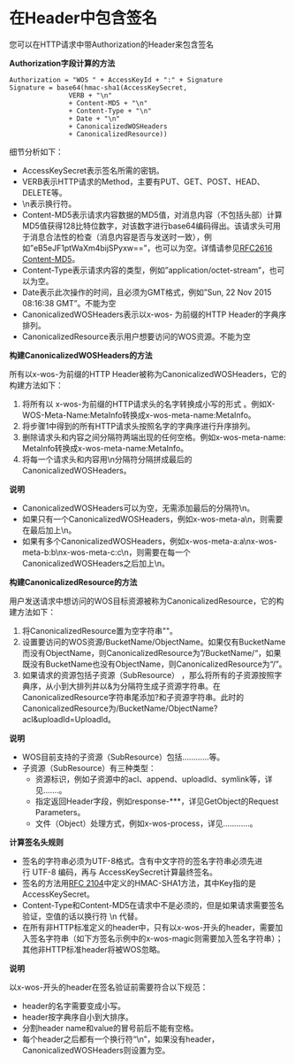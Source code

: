 # 在Header中包含签名

您可以在HTTP请求中带Authorization的Header来包含签名

**Authorization字段计算的方法**

```
Authorization = "WOS " + AccessKeyId + ":" + Signature
Signature = base64(hmac-sha1(AccessKeySecret,
               VERB + "\n"
               + Content-MD5 + "\n"
               + Content-Type + "\n"
               + Date + "\n"
               + CanonicalizedWOSHeaders
               + CanonicalizedResource))
```
细节分析如下：
* AccessKeySecret表示签名所需的密钥。
* VERB表示HTTP请求的Method，主要有PUT、GET、POST、HEAD、DELETE等。
* \n表示换行符。
* Content-MD5表示请求内容数据的MD5值，对消息内容（不包括头部）计算MD5值获得128比特位数字，对该数字进行base64编码得出。该请求头可用于消息合法性的检查（消息内容是否与发送时一致），例如”eB5eJF1ptWaXm4bijSPyxw==”，也可以为空。详情请参见[RFC2616 Content-MD5](https://www.ietf.org/rfc/rfc2616.txt)。
* Content-Type表示请求内容的类型，例如”application/octet-stream”，也可以为空。
* Date表示此次操作的时间，且必须为GMT格式，例如”Sun, 22 Nov 2015 08:16:38 GMT”。不能为空
* CanonicalizedWOSHeaders表示以x-wos- 为前缀的HTTP Header的字典序排列。
* CanonicalizedResource表示用户想要访问的WOS资源。不能为空

**构建CanonicalizedWOSHeaders的方法**

所有以x-wos-为前缀的HTTP Header被称为CanonicalizedWOSHeaders，它的构建方法如下：

1. 将所有以 x-wos-为前缀的HTTP请求头的名字转换成小写的形式 。例如X-WOS-Meta-Name:MetaInfo转换成x-wos-meta-name:MetaInfo。
2. 将步骤1中得到的所有HTTP请求头按照名字的字典序进行升序排列。
3. 删除请求头和内容之间分隔符两端出现的任何空格。例如x-wos-meta-name: MetaInfo转换成x-wos-meta-name:MetaInfo。
4. 将每一个请求头和内容用\n分隔符分隔拼成最后的CanonicalizedWOSHeaders。

**说明**

* CanonicalizedWOSHeaders可以为空，无需添加最后的分隔符\n。
* 如果只有一个CanonicalizedWOSHeaders，例如x-wos-meta-a\n，则需要在最后加上\n。
* 如果有多个CanonicalizedWOSHeaders，例如x-wos-meta-a:a\nx-wos-meta-b:b\nx-wos-meta-c:c\n，则需要在每一个CanonicalizedWOSHeaders之后加上\n。

**构建CanonicalizedResource的方法**

用户发送请求中想访问的WOS目标资源被称为CanonicalizedResource，它的构建方法如下：

1. 将CanonicalizedResource置为空字符串""。
2. 设置要访问的WOS资源/BucketName/ObjectName。如果仅有BucketName而没有ObjectName，则CanonicalizedResource为”/BucketName/“，如果既没有BucketName也没有ObjectName，则CanonicalizedResource为“/”。
3. 如果请求的资源包括子资源（SubResource） ，那么将所有的子资源按照字典序，从小到大排列并以&为分隔符生成子资源字符串。在CanonicalizedResource字符串尾添加?和子资源字符串。此时的CanonicalizedResource为/BucketName/ObjectName?acl&uploadId=UploadId。

**说明**

* WOS目前支持的子资源（SubResource）包括............等。
* 子资源（SubResource）有三种类型：
  * 资源标识，例如子资源中的acl、append、uploadId、symlink等，详见.......。
  * 指定返回Header字段，例如response-***，详见GetObject的Request Parameters。
  * 文件（Object）处理方式，例如x-wos-process，详见............。

**计算签名头规则**

* 签名的字符串必须为UTF-8格式。含有中文字符的签名字符串必须先进行 UTF-8 编码，再与 AccessKeySecret计算最终签名。
* 签名的方法用[RFC 2104](http://www.ietf.org/rfc/rfc2104.txt)中定义的HMAC-SHA1方法，其中Key指的是AccessKeySecret。
* Content-Type和Content-MD5在请求中不是必须的，但是如果请求需要签名验证，空值的话以换行符 \n 代替。
* 在所有非HTTP标准定义的header中，只有以x-wos-开头的header，需要加入签名字符串（如下方签名示例中的x-wos-magic则需要加入签名字符串）；其他非HTTP标准header将被WOS忽略。

**说明** 

以x-wos-开头的header在签名验证前需要符合以下规范：

* header的名字需要变成小写。
* header按字典序自小到大排序。
* 分割header name和value的冒号前后不能有空格。
* 每个header之后都有一个换行符“\n”，如果没有header，CanonicalizedWOSHeaders则设置为空。